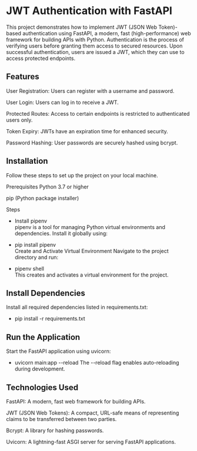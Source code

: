 # JWT Authentication with FastAPI <br>
This project demonstrates how to implement JWT (JSON Web Token)-based authentication using FastAPI, a modern, fast (high-performance) web framework for building APIs with Python. Authentication is the process of verifying users before granting them access to secured resources. Upon successful authentication, users are issued a JWT, which they can use to access protected endpoints.

## Features <br>
User Registration: Users can register with a username and password.

User Login: Users can log in to receive a JWT.

Protected Routes: Access to certain endpoints is restricted to authenticated users only.

Token Expiry: JWTs have an expiration time for enhanced security.

Password Hashing: User passwords are securely hashed using bcrypt.

## Installation <br>
Follow these steps to set up the project on your local machine.

Prerequisites
Python 3.7 or higher

pip (Python package installer)

Steps
* Install pipenv <br>
pipenv is a tool for managing Python virtual environments and dependencies. Install it globally using:

* pip install pipenv <br>
Create and Activate Virtual Environment
Navigate to the project directory and run:

* pipenv shell <br>
This creates and activates a virtual environment for the project.

## Install Dependencies <br>
Install all required dependencies listed in requirements.txt:
* pip install -r requirements.txt


## Run the Application <br>
Start the FastAPI application using uvicorn:
* uvicorn main:app --reload
The --reload flag enables auto-reloading during development.
## Technologies Used <br>
FastAPI: A modern, fast web framework for building APIs.

JWT (JSON Web Tokens): A compact, URL-safe means of representing claims to be transferred between two parties.

Bcrypt: A library for hashing passwords.

Uvicorn: A lightning-fast ASGI server for serving FastAPI applications.
